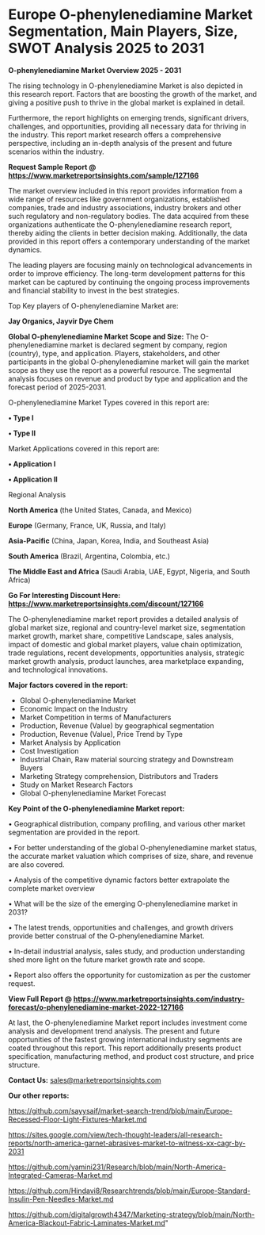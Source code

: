# Europe O-phenylenediamine Market Segmentation, Main Players, Size, SWOT Analysis 2025 to 2031

<Strong> O-phenylenediamine Market Overview 2025 - 2031</strong>

The rising technology in O-phenylenediamine Market is also depicted in this research report. Factors that are boosting the growth of the market, and giving a positive push to thrive in the global market is explained in detail.

Furthermore, the report highlights on emerging trends, significant drivers, challenges, and opportunities, providing all necessary data for thriving in the industry. This report market research offers a comprehensive perspective, including an in-depth analysis of the present and future scenarios within the industry.

<strong>Request Sample Report @ <a href=https://www.marketreportsinsights.com/sample/127166>https://www.marketreportsinsights.com/sample/127166</a></strong>

The market overview included in this report provides information from a wide range of resources like government organizations, established companies, trade and industry associations, industry brokers and other such regulatory and non-regulatory bodies. The data acquired from these organizations authenticate the O-phenylenediamine research report, thereby aiding the clients in better decision making. Additionally, the data provided in this report offers a contemporary understanding of the market dynamics.

The leading players are focusing mainly on technological advancements in order to improve efficiency. The long-term development patterns for this market can be captured by continuing the ongoing process improvements and financial stability to invest in the best strategies.

Top Key players of O-phenylenediamine Market are:

<strong>Jay Organics, Jayvir Dye Chem</strong>

<strong><b>Global O-phenylenediamine Market Scope and Size:</b></strong>
The O-phenylenediamine market is declared segment by company, region (country), type, and application. Players, stakeholders, and other participants in the global O-phenylenediamine market will gain the market scope as they use the report as a powerful resource. The segmental analysis focuses on revenue and product by type and application and the forecast period of 2025-2031.

O-phenylenediamine Market Types covered in this report are:

<strong>• Type I

• Type II</strong>

Market Applications covered in this report are:

<strong>• Application I

• Application II</strong> 

Regional Analysis

<strong>North America</strong> (the United States, Canada, and Mexico)

<strong>Europe</strong> (Germany, France, UK, Russia, and Italy)

<strong>Asia-Pacific</strong> (China, Japan, Korea, India, and Southeast Asia)

<strong>South America</strong> (Brazil, Argentina, Colombia, etc.)

<strong>The Middle East and Africa</strong> (Saudi Arabia, UAE, Egypt, Nigeria, and South Africa)

<strong>Go For Interesting Discount Here: <a href=https://www.marketreportsinsights.com/discount/127166>https://www.marketreportsinsights.com/discount/127166</a></strong>

The O-phenylenediamine market report provides a detailed analysis of global market size, regional and country-level market size, segmentation market growth, market share, competitive Landscape, sales analysis, impact of domestic and global market players, value chain optimization, trade regulations, recent developments, opportunities analysis, strategic market growth analysis, product launches, area marketplace expanding, and technological innovations.

<strong><b>Major factors covered in the report:</b></strong>
<ul>
  <li>Global O-phenylenediamine Market </li>
  <li>Economic Impact on the Industry</li>
  <li>Market Competition in terms of Manufacturers</li>
  <li>Production, Revenue (Value) by geographical segmentation</li>
  <li>Production, Revenue (Value), Price Trend by Type</li>
  <li>Market Analysis by Application</li>
  <li>Cost Investigation</li>
  <li>Industrial Chain, Raw material sourcing strategy and Downstream Buyers</li>
  <li>Marketing Strategy comprehension, Distributors and Traders</li>
  <li>Study on Market Research Factors</li>
  <li>Global O-phenylenediamine Market Forecast</li>
</ul>

<strong><b>Key Point of the O-phenylenediamine Market report:</b></strong>

• Geographical distribution, company profiling, and various other market segmentation are provided in the report.

• For better understanding of the global O-phenylenediamine market status, the accurate market valuation which comprises of size, share, and revenue are also covered.

• Analysis of the competitive dynamic factors better extrapolate the complete market overview

• What will be the size of the emerging O-phenylenediamine market in 2031?

• The latest trends, opportunities and challenges, and growth drivers provide better construal of the O-phenylenediamine Market.

• In-detail industrial analysis, sales study, and production understanding shed more light on the future market growth rate and scope.

• Report also offers the opportunity for customization as per the customer request.

<strong><b>View Full Report @ <a href=https://www.marketreportsinsights.com/industry-forecast/o-phenylenediamine-market-2022-127166>https://www.marketreportsinsights.com/industry-forecast/o-phenylenediamine-market-2022-127166</a></b></strong>


At last, the O-phenylenediamine Market report includes investment come analysis and development trend analysis. The present and future opportunities of the fastest growing international industry segments are coated throughout this report. This report additionally presents product specification, manufacturing method, and product cost structure, and price structure.

<strong>Contact Us:</strong>
sales@marketreportsinsights.com

<strong>Our other reports:</strong>

<a href=https://github.com/sayysaif/market-search-trend/blob/main/Europe-Recessed-Floor-Light-Fixtures-Market.md>https://github.com/sayysaif/market-search-trend/blob/main/Europe-Recessed-Floor-Light-Fixtures-Market.md</a>

<a href=https://sites.google.com/view/tech-thought-leaders/all-research-reports/north-america-garnet-abrasives-market-to-witness-xx-cagr-by-2031>https://sites.google.com/view/tech-thought-leaders/all-research-reports/north-america-garnet-abrasives-market-to-witness-xx-cagr-by-2031</a>

<a href=https://github.com/yamini231/Research/blob/main/North-America-Integrated-Cameras-Market.md>https://github.com/yamini231/Research/blob/main/North-America-Integrated-Cameras-Market.md</a>

<a href=https://github.com/Hindavi8/Researchtrends/blob/main/Europe-Standard-Insulin-Pen-Needles-Market.md>https://github.com/Hindavi8/Researchtrends/blob/main/Europe-Standard-Insulin-Pen-Needles-Market.md</a>

<a href=https://github.com/digitalgrowth4347/Marketing-strategy/blob/main/North-America-Blackout-Fabric-Laminates-Market.md>https://github.com/digitalgrowth4347/Marketing-strategy/blob/main/North-America-Blackout-Fabric-Laminates-Market.md</a>"
